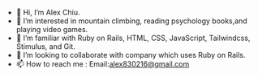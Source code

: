 - 👋 Hi, I’m Alex Chiu.
- 👀 I’m interested in mountain climbing, reading psychology books,and playing video games.
- 🌱 I’m familiar with Ruby on Rails, HTML, CSS, JavaScript, Tailwindcss, Stimulus, and Git.
- 💞️ I’m looking to collaborate with company which uses Ruby on Rails.
- 📫 How to reach me : Email:alex830216@gmail.com

<!---
alex830216/alex830216 is a ✨ special ✨ repository because its `README.md` (this file) appears on your GitHub profile.
You can click the Preview link to take a look at your changes.
--->
